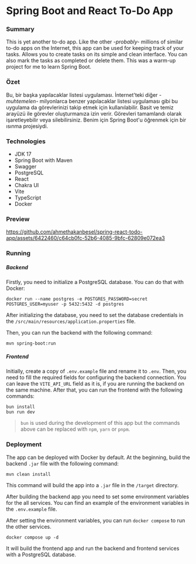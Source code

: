 # Spring Boot and React To-Do App

### Summary
This is yet another to-do app. Like the other _-probably-_ millions of similar to-do apps on the Internet, this app can be used for keeping track of your tasks.
Allows you to create tasks on its simple and clean interface. You can also mark the tasks as completed or delete them.
This was a warm-up project for me to learn Spring Boot.

### Özet
Bu, bir başka yapılacaklar listesi uygulaması. İnternet'teki diğer _-muhtemelen-_ milyonlarca benzer yapılacaklar listesi uygulaması gibi bu uygulama da görevlerinizi takip etmek için kullanılabilir.
Basit ve temiz arayüzü ile görevler oluşturmanıza izin verir. Görevleri tamamlandı olarak işaretleyebilir veya silebilirsiniz.
Benim için Spring Boot'u öğrenmek için bir ısınma projesiydi.


### Technologies
- JDK 17
- Spring Boot with Maven
- Swagger
- PostgreSQL
- React
- Chakra UI
- Vite
- TypeScript
- Docker

### Preview
https://github.com/ahmethakanbesel/spring-react-todo-app/assets/6422460/c64cb0fc-52b6-4085-9bfc-62809e072ea3

### Running

##### Backend

Firstly, you need to initialize a PostgreSQL database. You can do that with Docker:
```shell
docker run --name postgres -e POSTGRES_PASSWORD=secret POSTGRES_USER=myuser -p 5432:5432 -d postgres
```

After initializing the database, you need to set the database credentials in the `/src/main/resources/application.properties` file.

Then, you can run the backend with the following command:

```shell
mvn spring-boot:run
```

##### Frontend

Initially, create a copy of `.env.example` file and rename it to `.env`.
Then, you need to fill the required fields for configuring the backend connection.
You can leave the `VITE_API_URL` field as it is, if you are running the backend on the same machine.
After that, you can run the frontend with the following commands:

```shell
bun install
bun run dev
```

> `bun` is used during the development of this app but the commands above can be replaced with `npm`, `yarn` or `pnpm`.

### Deployment

The app can be deployed with Docker by default.
At the beginning, build the backend `.jar` file with the following command:

```shell
mvn clean install
```

This command will build the app into a `.jar` file in the `/target` directory.

After building the backend app you need to set some environment variables for the all services.
You can find an example of the environment variables in the `.env.example` file.

After setting the environment variables, you can run `docker compose` to run the other services.

```shell
docker compose up -d
```

It will build the frontend app and run the backend and frontend services with a PostgreSQL database.
